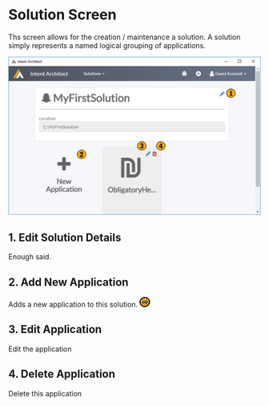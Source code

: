 # Solution Screen

Ths screen allows for the creation / maintenance a solution. A solution simply represents a named logical grouping of applications.

![Image of the Solution Screen](../../images/UserManual/SolutionScreen.png)



## 1. Edit Solution Details
Enough said.

## 2. Add New Application
Adds a new application to this solution. [![Navigates to New Application Wizard](../../images/navigate.png "Navigates to New Application Wizard")](NewApplicationWizard.md)

## 3. Edit Application
Edit the application

## 4. Delete Application
Delete this application
